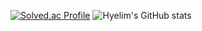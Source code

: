 [![Solved.ac Profile](https://mazassumnida.wtf/api/v2/generate_badge?boj=hallov)](https://solved.ac/hallov)
![Hyelim's GitHub stats](https://github-readme-stats.vercel.app/api?usernamehallov012&show_icons=true&theme=radical)
